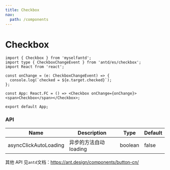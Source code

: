 ```yaml
---
title: Checkbox
nav:
  path: /components
---
```


# Checkbox

```tsx
import { Checkbox } from 'myselfantd';
import type { CheckboxChangeEvent } from 'antd/es/checkbox';
import React from 'react';

const onChange = (e: CheckboxChangeEvent) => {
  console.log(`checked = ${e.target.checked}`);
};

const App: React.FC = () => <Checkbox onChange={onChange}><span>Checkbox</span></Checkbox>;

export default App;
```

### API

| Name                  | Description            | Type    | Default |
| --------------------- | ---------------------- | ------- | ------- |
| asyncClickAutoLoading | 异步的方法自动 loading | boolean | false   |

其他 API 见`antd`文档：https://ant.design/components/button-cn/
